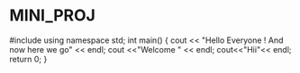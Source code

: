 # MINI_PROJ
#include<iostream>
using namespace std;
int main()
{
  cout << "Hello Everyone ! And now here we go" << endl;
  cout <<"Welcome " << endl;
  cout<<"Hii"<< endl;
  return 0;
}
